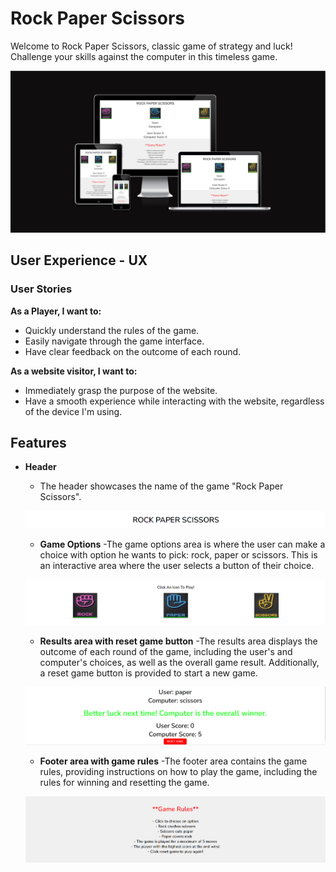 # Rock Paper Scissors

Welcome to Rock Paper Scissors, classic game of strategy and luck! Challenge your skills against the computer in this timeless game.

![responsive mockup](readme-images/RPS-responsive-design.png)

## User Experience - UX

### User Stories

**As a Player, I want to:**

- Quickly understand the rules of the game.
- Easily navigate through the game interface.
- Have clear feedback on the outcome of each round.

**As a website visitor, I want to:**

- Immediately grasp the purpose of the website.
- Have a smooth experience while interacting with the website, regardless of the device I'm using.

## Features
- **Header**
  - The header showcases the name of the game "Rock Paper Scissors".

  ![Header](readme-images/headerRPS.png)

  - **Game Options**
  -The game options area is where the user can make a choice with option he wants to pick: rock, paper or scissors. This is an interactive area where the user selects a button of their choice.

  ![Game options](readme-images/gameoptions.png)

  - **Results area with reset game button**
  -The results area displays the outcome of each round of the game, including the user's and computer's choices, as well as the overall game result. Additionally, a reset game button is provided to start a new game.

  ![Results area with reset button](readme-images/gameresultsarea.png)   

  - **Footer area with game rules**
  -The footer area contains the game rules, providing instructions on how to play the game, including the rules for winning and resetting the game.

  ![Footer with game rules](readme-images/gamerulesfooter.png)  
